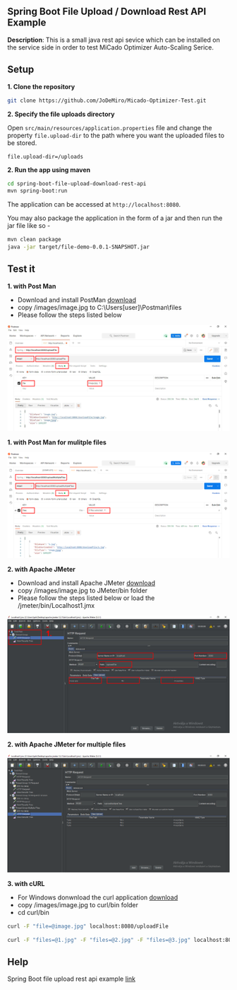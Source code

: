 ## Spring Boot File Upload / Download Rest API Example

**Description**: This is a small java rest api sevice which can be installed on the service side in order to test MiCado Optimizer Auto-Scaling Serice.

## Setup

**1. Clone the repository**

```bash
git clone https://github.com/JoDeMiro/Micado-Optimizer-Test.git
```

**2. Specify the file uploads directory**

Open `src/main/resources/application.properties` file and change the property `file.upload-dir` to the path where you want the uploaded files to be stored.

```
file.upload-dir=/uploads
```

**2. Run the app using maven**

```bash
cd spring-boot-file-upload-download-rest-api
mvn spring-boot:run
```

The application can be accessed at `http://localhost:8080`.

You may also package the application in the form of a jar and then run the jar file like so -

```bash
mvn clean package
java -jar target/file-demo-0.0.1-SNAPSHOT.jar
```

## Test it

**1. with Post Man**

- Download and install PostMan [download](https://www.postman.com/downloads/)
- copy /images/image.jpg to C:\Users\[user]\Postman\files
- Please follow the steps listed below

![setup_postman](./images/PostManTest.png?raw=true)

**1. with Post Man for mulitple files**

![setup_postman](./images/PostManMultipleTest.png?raw=true)


**2. with Apache JMeter**

- Download and install Apache JMeter [download](https://jmeter.apache.org/)
- copy /images/image.jpg to JMeter/bin folder
- Please follow the steps listed below or load the /jmeter/bin/Localhost1.jmx

![setup_jmeter](./images/JMeterTest.png?raw=true)

**2. with Apache JMeter for multiple files**

![setup_jmeter](./images/JMeterMultipleTest.png?raw=true)

**3. with cURL**

- For Windows donwnload the curl application [download](https://curl.se/windows/)
- copy /images/image.jpg to curl/bin folder
- cd curl/bin

```bash
curl -F "file=@image.jpg" localhost:8080/uploadFile
```

```bash
curl -F "files=@1.jpg" -F "files=@2.jpg" -F "files=@3.jpg" localhost:8080/uploadMultipleFiles
```


## Help

Spring Boot file upload rest api example [link](https://www.callicoder.com/spring-boot-file-upload-download-rest-api-example/)


